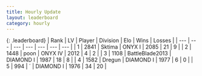 ```yaml
---
title: Hourly Update
layout: leaderboard
category: hourly
---
```


{: .leaderboard}
| Rank | LV | Player | Division | Elo | Wins | Losses |
| --- | --- | --- | --- | --- | --- | --- |
| <span data-change="0">1</span> | 2841 | <span title="ID: 353063">Sktima</span> | ONYX I | <span data-change="0">2085</span> | <span data-change="0">21</span> | <span data-change="0">9</span> |
| <span data-change="0">2</span> | 1448 | <span title="ID: 540690">poon</span> | ONYX IV | <span data-change="0">2012</span> | <span data-change="0">4</span> | <span data-change="0">2</span> |
| <span data-change="0">3</span> | 1108 | <span title="ID: 12051">BattleBlade2013</span> | DIAMOND I | <span data-change="-17">1987</span> | <span data-change="0">18</span> | <span data-change="2">8</span> |
| <span data-change="0">4</span> | 1582 | <span title="ID: 337810">Dregun</span> | DIAMOND I | <span data-change="0">1977</span> | <span data-change="0">6</span> | <span data-change="0">0</span> |
| <span data-change="0">5</span> | 994 | <span title="ID: 224611">´</span> | DIAMOND I | <span data-change="0">1976</span> | <span data-change="0">34</span> | <span data-change="0">20</span> |